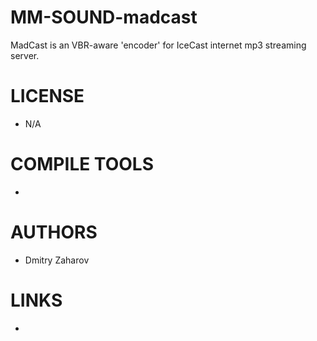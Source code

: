 MM-SOUND-madcast
================

MadCast is an VBR-aware 'encoder' for IceCast internet mp3 streaming server.

LICENSE
===============
* N/A

COMPILE TOOLS
===============
* 

AUTHORS
===============
* Dmitry Zaharov

LINKS
===============
* 
